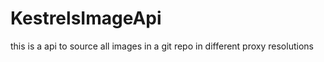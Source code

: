 # KestrelsImageApi

this is a api to source all images in a git repo in different proxy resolutions 